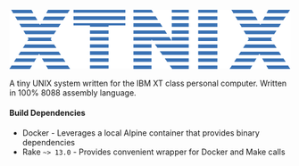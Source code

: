 ![xtnix-logo](./doc/xtnix.png)

A tiny UNIX system written for the IBM XT class personal computer.  Written in 100% 8088 assembly language.

#### Build Dependencies
- Docker - Leverages a local Alpine container that provides binary dependencies
- Rake `~> 13.0` - Provides convenient wrapper for Docker and Make calls 
